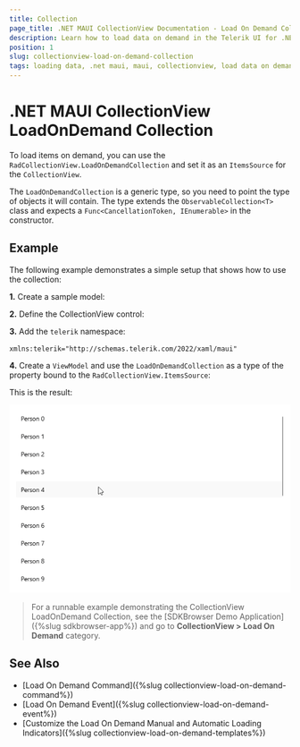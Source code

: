 ```yaml
---
title: Collection
page_title: .NET MAUI CollectionView Documentation - Load On Demand Collection
description: Learn how to load data on demand in the Telerik UI for .NET MAUI CollectionView automatically or manually by using the exposed collection.
position: 1
slug: collectionview-load-on-demand-collection
tags: loading data, .net maui, maui, collectionview, load data on demand, loading collection
---
```


# .NET MAUI CollectionView LoadOnDemand Collection

To load items on demand, you can use the `RadCollectionView.LoadOnDemandCollection` and set it as an `ItemsSource` for the `CollectionView`.

The `LoadOnDemandCollection` is a generic type, so you need to point the type of objects it will contain. The type extends the `ObservableCollection<T>` class and expects a `Func<CancellationToken, IEnumerable>` in the constructor.

## Example

The following example demonstrates a simple setup that shows how to use the collection:

**1.** Create a sample model:

<snippet id='person-datamodel' />

**2.** Define the CollectionView control:

<snippet id='collectionview-loadondemand-collection' />

**3.** Add the `telerik` namespace:

```XAML
xmlns:telerik="http://schemas.telerik.com/2022/xaml/maui"
```

**4.** Create a `ViewModel` and use the `LoadOnDemandCollection` as a type of the property bound to the `RadCollectionView.ItemsSource`:

<snippet id='collectionview-loadondemand-collection-viewmodel' />

This is the result:

![.NET MAUI CollectionView LoadOnDemand Collection](../images/load-on-demand.gif "Telerik .NET MAUI CollectionView")

> For a runnable example demonstrating the CollectionView LoadOnDemand Collection, see the [SDKBrowser Demo Application]({%slug sdkbrowser-app%}) and go to **CollectionView > Load On Demand** category.

## See Also

- [Load On Demand Command]({%slug collectionview-load-on-demand-command%})
- [Load On Demand Event]({%slug collectionview-load-on-demand-event%})
- [Customize the Load On Demand Manual and Automatic Loading Indicators]({%slug collectionview-load-on-demand-templates%})

